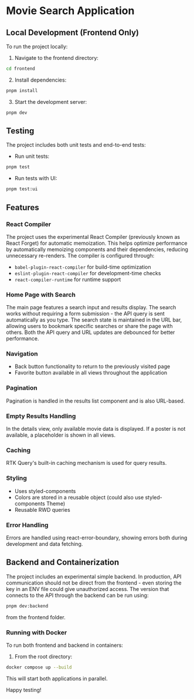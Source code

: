 # Movie Search Application

## Local Development (Frontend Only)

To run the project locally:

1. Navigate to the frontend directory:
```bash
cd frontend
```

2. Install dependencies:
```bash
pnpm install
```

3. Start the development server:
```bash
pnpm dev
```

## Testing

The project includes both unit tests and end-to-end tests:

- Run unit tests:
```bash
pnpm test
```

- Run tests with UI:
```bash
pnpm test:ui
```

## Features

### React Compiler
The project uses the experimental React Compiler (previously known as React Forget) for automatic memoization. This helps optimize performance by automatically memoizing components and their dependencies, reducing unnecessary re-renders. The compiler is configured through:
- `babel-plugin-react-compiler` for build-time optimization
- `eslint-plugin-react-compiler` for development-time checks
- `react-compiler-runtime` for runtime support

### Home Page with Search
The main page features a search input and results display. The search works without requiring a form submission - the API query is sent automatically as you type. The search state is maintained in the URL bar, allowing users to bookmark specific searches or share the page with others. Both the API query and URL updates are debounced for better performance.

### Navigation
- Back button functionality to return to the previously visited page
- Favorite button available in all views throughout the application

### Pagination
Pagination is handled in the results list component and is also URL-based.

### Empty Results Handling
In the details view, only available movie data is displayed. If a poster is not available, a placeholder is shown in all views.

### Caching
RTK Query's built-in caching mechanism is used for query results.

### Styling
- Uses styled-components
- Colors are stored in a reusable object (could also use styled-components Theme)
- Reusable RWD queries

### Error Handling
Errors are handled using react-error-boundary, showing errors both during development and data fetching.

## Backend and Containerization

The project includes an experimental simple backend. In production, API communication should not be direct from the frontend - even storing the key in an ENV file could give unauthorized access. The version that connects to the API through the backend can be run using:

```bash
pnpm dev:backend
```

from the frontend folder.

### Running with Docker

To run both frontend and backend in containers:

1. From the root directory:
```bash
docker compose up --build
```

This will start both applications in parallel.

Happy testing!
